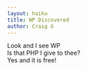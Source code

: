 ```yaml
---
layout: haiku
title: WP Discovered
author: Craig G
---
```


Look and I see WP</br>
Is that PHP I give to thee?</br>
Yes and it is free!</br>





